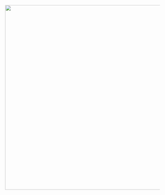 <div align="center"> 
  <img width="600" src="[https://64.media.tumblr.com/ab8852a7daeb86df10c5a50db4fdd9c7/tumblr_o0gchjl3ZS1r782wlo2_1280.png"/>
</div><br />
